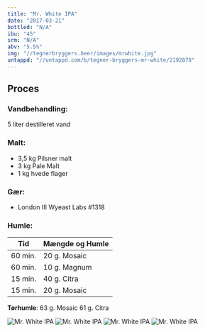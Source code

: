 ```yaml
---
title: "Mr. White IPA"
date: "2017-03-21"
bottled: "N/A"
ibu: "45"
srm: "N/A"
abv: "5.5%"
img: "//tegnerbryggers.beer/images/mrwhite.jpg"
untappd: "//untappd.com/b/tegner-bryggers-mr-white/2192878"
---
```


## Proces

### Vandbehandling:

5 liter destilleret vand

### Malt:

* 3,5 kg Pilsner malt
* 3 kg Pale Malt
* 1 kg hvede flager

### Gær:

* London III Wyeast Labs #1318

### Humle:

| Tid     | Mængde og Humle |
| ------- | --------------- |
| 60 min. | 20 g. Mosaic    |
| 60 min. | 10 g. Magnum    |
| 15 min. | 40 g. Citra     |
| 15 min. | 20 g. Mosaic    |

**Tørhumle**:
63 g. Mosaic
61 g. Citra

![Mr. White IPA](//tegnerbryggers.beer/images/20170423_164620.jpg)
![Mr. White IPA](//tegnerbryggers.beer/images/20170423_164940.jpg)
![Mr. White IPA](//tegnerbryggers.beer/images/20170423_170907.jpg)
![Mr. White IPA](//tegnerbryggers.beer/images/20170507_074833.jpg)
